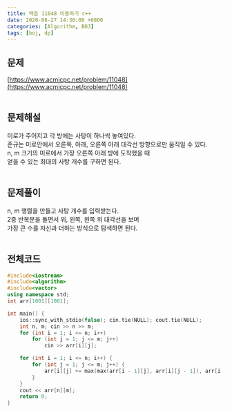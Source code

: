 ```yaml
---
title: 백준 11048 이동하기 c++
date: 2020-08-27 14:30:00 +0800
categories: [Algorithm, BOJ]
tags: [boj, dp]
---
```


## 문제
[https://www.acmicpc.net/problem/11048](https://www.acmicpc.net/problem/11048)  
<br>

## 문제해설  
미로가 주어지고 각 방에는 사탕이 하나씩 놓여있다.  
준규는 미로안에서 오른쪽, 아래, 오른쪽 아래 대각선 방향으로만 움직일 수 있다.  
n, m 크기의 미로에서 가장 오른쪽 아래 방에 도착했을 때  
얻을 수 있는 최대의 사탕 개수를 구하면 된다.  
<br>

## 문제풀이  
n, m 행렬을 만들고 사탕 개수를 입력받는다.  
2중 반복문을 돌면서 위, 왼쪽, 왼쪽 위 대각선을 보며  
가장 큰 수를 자신과 더하는 방식으로 탐색하면 된다.  
<br>


## 전체코드
```c++
#include<iostream>
#include<algorithm>
#include<vector>
using namespace std;
int arr[1001][1001];

int main() {
	ios::sync_with_stdio(false); cin.tie(NULL); cout.tie(NULL);
	int n, m; cin >> n >> m;
	for (int i = 1; i <= n; i++)
		for (int j = 1; j <= m; j++)
			cin >> arr[i][j];

	for (int i = 1; i <= n; i++) {
		for (int j = 1; j <= m; j++) {
			arr[i][j] += max(max(arr[i - 1][j], arr[i][j - 1]), arr[i - 1][j - 1]);
		}
	}
	cout << arr[n][m];
	return 0;
}
```